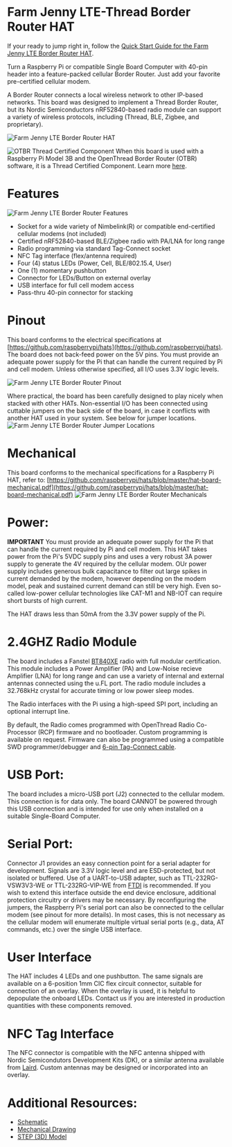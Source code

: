 # Farm Jenny LTE-Thread Border Router HAT

If your ready to jump right in, follow the [Quick Start Guide for the Farm Jenny LTE Border Router HAT](https://github.com/farmjenny/FarmJenny_LTE_Border_Router_HAT/wiki/Quick-Start-Guide-for-the-Farm-Jenny-LTE-Border-Router-Hat).

Turn a Raspberry Pi or compatible Single Board Computer with 40-pin header into a feature-packed cellular Border Router. Just add your favorite pre-certified cellular modem.

A Border Router connects a local wireless network to other IP-based networks. This board was designed to implement a Thread Border Router, but its Nordic Semiconductors nRF52840-based radio module can support a variety of wireless protocols, including (Thread, BLE, Zigbee, and proprietary).

![Farm Jenny LTE Border Router HAT](https://github.com/farmjenny/FarmJenny_LTE_Border_Router_Hat/blob/master/images/PCB_ASSY_WITHOUT_MODULE.png)

![OTBR Thread Certified Component](https://openthread.io/images/ot-thread-certified.png)
When this board is used with a Raspberry Pi Model 3B and the OpenThread Border Router (OTBR) software, it is a Thread Certified Component. Learn more [here](https://openthread.io/guides/border-router).

# Features
![Farm Jenny LTE Border Router Features](https://github.com/farmjenny/FarmJenny_LTE_Border_Router_Hat/blob/master/images/features.PNG)

* Socket for a wide variety of Nimbelink(R) or compatible end-certified cellular modems (not included)
* Certified nRF52840-based BLE/Zigbee radio with PA/LNA for long range
* Radio programming via standard Tag-Connect socket
* NFC Tag interface (flex/antenna required)
* Four (4) status LEDs (Power, Cell, BLE/802.15.4, User)
* One (1) momentary pushbutton
* Connector for LEDs/Button on external overlay
* USB interface for full cell modem access
* Pass-thru 40-pin connector for stacking

# Pinout
This board conforms to the electrical specifications at [https://github.com/raspberrypi/hats](https://github.com/raspberrypi/hats). The board does not back-feed power on the 5V pins.  You must provide an adequate power supply for the Pi that can handle the current required by Pi and cell modem. Unless otherwise specified, all I/O uses 3.3V logic levels.

![Farm Jenny LTE Border Router Pinout](https://github.com/farmjenny/FarmJenny_LTE_Border_Router_Hat/blob/master/images/pinout.PNG)

Where practical, the board has been carefully designed to play nicely when stacked with other HATs. Non-essential I/O has been connected using cuttable jumpers on the back side of the board, in case it conflicts with another HAT used in your system.  See below for jumper locations.
![Farm Jenny LTE Border Router Jumper Locations](https://github.com/farmjenny/FarmJenny_LTE_Border_Router_Hat/blob/master/images/BOT_HR.png)

# Mechanical
This board conforms to the mechanical specifications for a Raspberry Pi HAT, refer to:   [https://github.com/raspberrypi/hats/blob/master/hat-board-mechanical.pdf](https://github.com/raspberrypi/hats/blob/master/hat-board-mechanical.pdf)
![Farm Jenny LTE Border Router Mechanicals](https://github.com/farmjenny/FarmJenny_LTE_Border_Router_Hat/blob/master/images/dimensions.JPG)

# Power:
**IMPORTANT** You must provide an adequate power supply for the Pi that can handle the current required by Pi and cell modem. This HAT takes power from the Pi's 5VDC supply pins and uses a very robust 3A power supply to generate the 4V required by the cellular modem.  OUr power supply includes generous bulk capacitance to filter out large spikes in current demanded by the modem, however depending on the modem model, peak and sustained current demand can still be very high.  Even so-called low-power cellular technologies like CAT-M1 and NB-IOT can require short bursts of high current.

The HAT draws less than 50mA from the 3.3V power supply of the Pi.

# 2.4GHZ Radio Module
The board includes a Fanstel [BT840XE](https://www.fanstel.com/bt840x-nrf52840-module-with-pa) radio with full modular certification.  This module includes a Power Amplifier (PA) and Low-Noise recieve Amplifier (LNA) for long range and can use a variety of internal and external antennas connected using the u.FL port.  The radio module includes a 32.768kHz crystal for accurate timing or low power sleep modes.

The Radio interfaces with the Pi using a high-speed SPI port, including an optional interrupt line.

By default, the Radio comes programmed with OpenThread Radio Co-Processor (RCP) firmware and no bootloader.  Custom programming is available on request.  Firmware can also be programmed using a compatible SWD programmer/debugger and [6-pin Tag-Connect cable](https://www.tag-connect.com/product-category/products/cables/6-pin-target).

# USB Port:
The board includes a micro-USB port (J2) connected to the cellular modem. This connection is for data only. The board CANNOT be powered through this USB connection and is intended for use only when installed on a suitable Single-Board Computer.

# Serial Port:
Connector J1 provides an easy connection point for a serial adapter for development.  Signals are 3.3V logic level and are ESD-protected, but not isolated or buffered.  Use of a UART-to-USB adapter, such as TTL-232RG-VSW3V3-WE or TTL-232RG-VIP-WE from [FTDI](https://www.ftdichip.com/Products/Cables/USBTTLSerial.htm) is recommended.  If you wish to extend this interface outside the end device enclosure, additional protection circuitry or drivers may be necessary.  By reconfiguring the jumpers, the Raspberry Pi's serial port can also be connected to the cellular modem (see pinout for more details).  In most cases, this is not necessary as the cellular modem will enumerate multiple virtual serial ports (e.g., data, AT commands, etc.) over the single USB interface.

# User Interface
The HAT includes 4 LEDs and one pushbutton.  The same signals are available on a 6-position 1mm CIC flex circuit connector, suitable for connection of an overlay.  When the overlay is used, it is helpful to depopulate the onboard LEDs.  Contact us if you are interested in production quantities with these components removed.

# NFC Tag Interface
The NFC connector is compatible with the NFC antenna shipped with Nordic Semicondutors Development Kits (DK), or a similar antenna available from [Laird](https://www.lairdconnect.com/rf-antennas/internal-antennas/nfc-antennas/nfc-flex-pcb-antenna).  Custom antennas may be designed or incorporated into an overlay.

# Additional Resources:
* [Schematic](https://github.com/farmjenny/FarmJenny_LTE_Border_Router_Hat/blob/master/schematic/3000121-Rv1_SCHM%2CPCBA%2CADAPTER%2CGATEWAY%2CCELL-MESH.pdf)
* [Mechanical Drawing](https://github.com/farmjenny/FarmJenny_LTE_Border_Router_Hat/blob/master/mechanical/FARM_JENNY-CELL_GATEWAY_PI_HAT-Mechanicals-Rv1.pdf)
* [STEP (3D) Model](https://github.com/farmjenny/FarmJenny_LTE_Border_Router_Hat/blob/master/3d_models/3000121_Rv1-PCBA_ADAPTER_GATEWAY_CELL-MESH.step)
